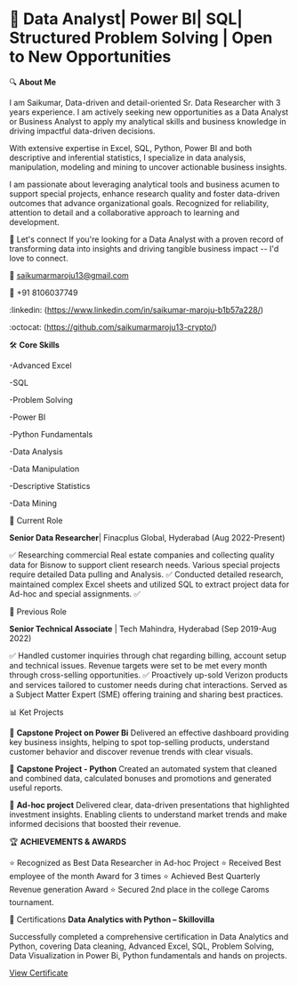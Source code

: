 # :rocket: Data Analyst| Power BI| SQL| Structured Problem Solving | Open to New Opportunities
:mag: **About Me**

I am Saikumar, Data-driven and detail-oriented Sr. Data Researcher with 3 years experience. I am actively seeking new opportunities as a Data Analyst or Business Analyst to apply my analytical skills and business knowledge in driving impactful data-driven decisions.

With extensive expertise in Excel, SQL, Python, Power BI and both descriptive and inferential statistics, I specialize in data analysis, manipulation, modeling and mining to uncover actionable business insights.

I am passionate about leveraging analytical tools and business acumen to support special projects, enhance research quality and foster data-driven outcomes that advance organizational goals. Recognized for reliability, attention to detail and a collaborative approach to    learning and development.

:handshake: Let's connect 
If you're looking for a Data Analyst with a proven record of transforming data into insights and driving tangible business impact -- I'd love to connect.

:e-mail: saikumarmaroju13@gmail.com

:iphone: +91 8106037749

:linkedin: (https://www.linkedin.com/in/saikumar-maroju-b1b57a228/)

:octocat: (https://github.com/saikumarmaroju13-crypto/)

:hammer_and_wrench: **Core Skills**

-Advanced Excel

-SQL

-Problem Solving

-Power BI

-Python Fundamentals

-Data Analysis

-Data Manipulation

-Descriptive Statistics

-Data Mining

:briefcase: Current Role

**Senior Data Researcher**| Finacplus Global, Hyderabad (Aug 2022-Present)

:white_check_mark: Researching commercial Real estate companies and collecting quality data for Bisnow to support client research needs. Various special projects require detailed Data pulling and Analysis. :white_check_mark:  Conducted detailed research, maintained complex Excel sheets and utilized SQL to extract project data for Ad-hoc and special assignments. :white_check_mark: 

:briefcase: Previous Role 

**Senior Technical Associate** | Tech Mahindra, Hyderabad (Sep 2019-Aug 2022)

:white_check_mark: Handled customer inquiries through chat regarding billing, account setup and technical issues. Revenue targets were set to be met every month through cross-selling opportunities. :white_check_mark: Proactively up-sold Verizon products and services tailored to customer needs during chat interactions. Served as a Subject Matter Expert (SME) offering training and sharing best practices.

:bar_chart: Ket Projects

:pushpin: **Capstone Project on Power Bi** 
Delivered an effective dashboard providing key business insights, helping to spot top-selling products, understand customer behavior and discover revenue trends with clear visuals.

:pushpin: **Capstone Project - Python**
Created an automated system that cleaned and combined data, calculated bonuses and promotions and generated useful reports.

:pushpin: **Ad-hoc project**
Delivered clear, data-driven presentations that highlighted investment insights. Enabling clients to understand market trends and make informed decisions that boosted their revenue.

:trophy: **ACHIEVEMENTS & AWARDS**

:star: Recognized as Best Data Researcher in Ad-hoc Project  :star: Received Best employee of the month Award for 3 times  :star: Achieved Best Quarterly Revenue generation Award  :star: Secured 2nd place in the college Caroms tournament.

   :1st_place_medal: Certifications
**Data Analytics with Python – Skillovilla**  
  
  Successfully completed a comprehensive certification in Data Analytics and Python, covering Data cleaning, Advanced Excel, SQL, Problem Solving, Data Visualization in Power Bi, Python fundamentals and hands on projects.
  
  [View Certificate]((https://www.skillovilla.com/certificate/75DFQ9R9))

  
